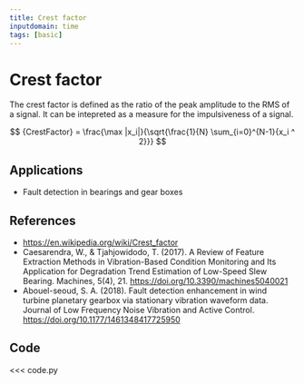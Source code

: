 ```yaml
---
title: Crest factor
inputdomain: time
tags: [basic]
---
```


# Crest factor

The crest factor is defined as the ratio of the peak amplitude to the RMS of a signal.
It can be intepreted as a measure for the impulsiveness of a signal.

$$
{CrestFactor} = \frac{\max |x_i|}{\sqrt{\frac{1}{N} \sum_{i=0}^{N-1}{x_i ^ 2}}}
$$

## Applications

- Fault detection in bearings and gear boxes

## References

- https://en.wikipedia.org/wiki/Crest_factor
- Caesarendra, W., & Tjahjowidodo, T. (2017). A Review of Feature Extraction Methods in Vibration-Based Condition Monitoring and Its Application for Degradation Trend Estimation of Low-Speed Slew Bearing. Machines, 5(4), 21. https://doi.org/10.3390/machines5040021
- Abouel-seoud, S. A. (2018). Fault detection enhancement in wind turbine planetary gearbox via stationary vibration waveform data. Journal of Low Frequency Noise Vibration and Active Control. https://doi.org/10.1177/1461348417725950

## Code

<<< code.py
